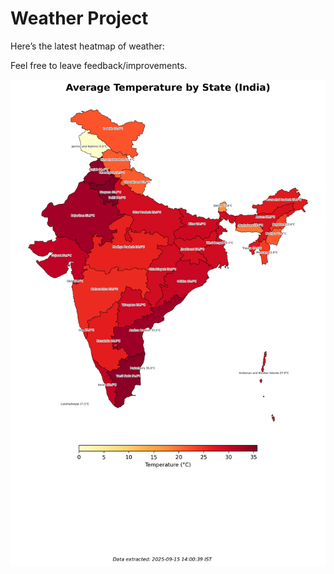 # Weather Project

Here’s the latest heatmap of weather:

Feel free to leave feedback/improvements.

![India Heatmap](docs/assets/india_heatmap.png?v=C7CEB1)
